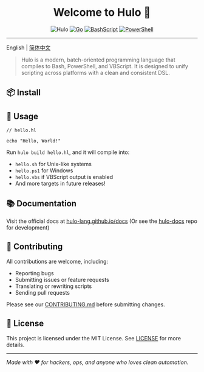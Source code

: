 <h1 align="center">Welcome to Hulo 👋</h1>
<center>

![Hulo](https://img.shields.io/badge/Hulo-%238866E9.svg?logoColor=white&style=for-the-badge) [![Go](https://img.shields.io/badge/Go-1.24.4-%2300ADD8.svg?logo=go&logoColor=white&style=for-the-badge)](https://golang.org/) [![BashScript](https://img.shields.io/badge/Bash%20Script-%23121011.svg?logo=gnu-bash&logoColor=white&style=for-the-badge)](https://www.gnu.org/software/bash/) [![PowerShell](https://img.shields.io/badge/PowerShell-%235391FE.svg?logo=powershell&logoColor=white&style=for-the-badge)](https://learn.microsoft.com/en-us/powershell/)
</center>

---

English | [简体中文](README.zh-CN.md)

> Hulo is a modern, batch-oriented programming language that compiles to Bash, PowerShell, and VBScript. It is designed to unify scripting across platforms with a clean and consistent DSL.

## 📦 Install

## 🚀 Usage

```hulo
// hello.hl

echo "Hello, World!"
```

Run `hulo build hello.hl`, and it will compile into:
* `hello.sh` for Unix-like systems
* `hello.ps1` for Windows
* `hello.vbs` if VBScript output is enabled
* And more targets in future releases!

## 📚 Documentation
Visit the official docs at [hulo-lang.github.io/docs](https://hulo-lang.github.io/docs/)
(Or see the [hulo-docs](https://github.com/hulo-lang/docs) repo for development)

## 🤝 Contributing

All contributions are welcome, including:

- Reporting bugs
- Submitting issues or feature requests
- Translating or rewriting scripts
- Sending pull requests

Please see our [CONTRIBUTING.md](CONTRIBUTING.md) before submitting changes.

## 📝 License

This project is licensed under the MIT License. See [LICENSE](LICENSE) for more details.

---

_Made with ❤️ for hackers, ops, and anyone who loves clean automation._
